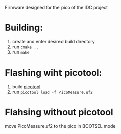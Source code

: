 Firmware designed for the pico of the IDC project

# Building:
  
1. create and enter desired build directory
2. run `cmake ..`
3. run `make`

# Flashing wiht picotool:

1. build [picotool](https://github.com/raspberrypi/picotool)
2. run `picotool load -f PicoMeasure.uf2` 

# Flahsing without picotool
  
move PicoMeasure.uf2 to the pico in BOOTSEL mode
